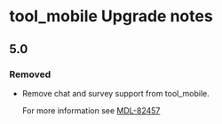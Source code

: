 # tool_mobile Upgrade notes

## 5.0

### Removed

- Remove chat and survey support from tool_mobile.

  For more information see [MDL-82457](https://tracker.moodle.org/browse/MDL-82457)
